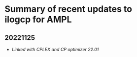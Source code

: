 Summary of recent updates to ilogcp for AMPL
============================================

## 20221125
- *Linked with CPLEX and CP optimizer 22.01*
